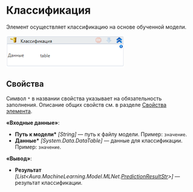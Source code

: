 # Классификация

Элемент осуществляет классификацию на основе обученной модели.

![](<../../../.gitbook/assets/image (216).png>)

## Свойства
Символ `*` в названии свойства указывает на обязательность заполнения. Описание общих свойств см. в разделе [Свойства элемента](https://docs.primo-rpa.ru/primo-rpa/primo-studio/process/elements#svoistva-elementa).

**«Входные данные»**:

* **Путь к модели\*** *[String]* — путь к файлу модели. Пример: `значение`.
* **Данные\*** *[System.Data.DataTable]* — данные для классификации. Пример: `значение`.

**«Вывод»**:

* **Результат** *[List<Aura.MachineLearning.Model.MLNet.[PredictionResultStr](https://docs.primo-rpa.ru/primo-rpa/g_elements/el_extra/els_machine_learning/datatypes/predictionresultstr)>]* — результат классификации.
